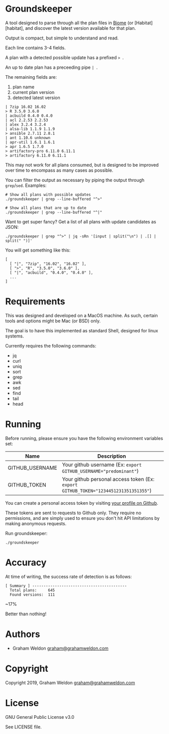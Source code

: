 # Groundskeeper

A tool designed to parse through all the plan files in [Biome][biome] (or [Habitat][habitat], and discover the latest version available for that plan.

Output is compact, but simple to understand and read.

Each line contains 3-4 fields.

A plan with a detected possible update has a prefixed `> `.

An up to date plan has a preceeding pipe `| `.

The remaining fields are:

1. plan name
2. current plan version
3. detected latest version

```
| 7zip 16.02 16.02
> R 3.5.0 3.6.0
| acbuild 0.4.0 0.4.0
| acl 2.2.53 2.2.53
| alex 3.2.4 3.2.4
| alsa-lib 1.1.9 1.1.9
> ansible 2.7.11 2.8.1
| ant 1.10.6 unknown
| apr-util 1.6.1 1.6.1
> apr 1.6.5 1.7.0
> artifactory-pro 6.11.0 6.11.1
> artifactory 6.11.0 6.11.1
```

This may not work for all plans consumed, but is designed to be improved over time to encompass as many cases as possible.

You can filter the output as necessary by piping the output through `grep`/`sed`. Examples:

```
# Show all plans with possible updates
./groundskeeper | grep --line-buffered "^>"

# Show all plans that are up to date
./groundskeeper | grep --line-buffered "^|"
```

Want to get super fancy? Get a list of all plans with update candidates as JSON:

```
./groundskeeper | grep "^>" | jq -sRn '[input | split("\n") | .[] | split(" ")]'
```

You will get something like this:

```
[
  [ "|", "7zip", "16.02", "16.02" ],
  [ ">", "R", "3.5.0", "3.6.0" ],
  [ "|", "acbuild", "0.4.0", "0.4.0" ],
  ...
]
```

# Requirements

This was designed and developed on a MacOS machine. As such, certain tools and options might be Mac (or BSD) only.

The goal is to have this implemented as standard Shell, designed for linux systems.

Currently requires the following commands:

* jq
* curl
* uniq
* sort
* grep
* awk
* sed
* find
* tail
* head

# Running

Before running, please ensure you have the following environment variables set:

| Name | Description |
| --- | --- |
| GITHUB_USERNAME | Your github username (Ex: `export GITHUB_USERNAME="predominant"`) |
| GITHUB_TOKEN | Your github personal access token (Ex: `export GITHUB_TOKEN="1234451231351351355"`) |

You can create a personal access token by visiting [your profile on Github](https://github.com/settings/tokens).

These tokens are sent to requests to Github only. They require no permissions, and are simply used to ensure you don't hit API limitations by making anonymous requests.

Run groundskeeper:

```
./groundskeeper
```

# Accuracy

At time of writing, the success rate of detection is as follows:

```
[ Summary ] ------------------------------------------
  Total plans:     645
  Found versions:  111
```

~17%

Better than nothing!

# Authors

* Graham Weldon <graham@grahamweldon.com>

# Copyright

Copyright 2019, Graham Weldon <graham@grahamweldon.com>

# License

GNU General Public License v3.0

See LICENSE file.

[biome]: https://github.com/biome-sh
[biome]: https://github.com/habitat-sh
